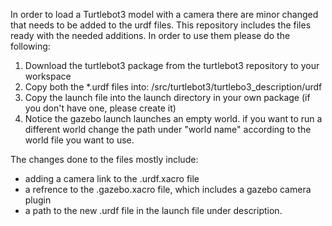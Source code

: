 In order to load a Turtlebot3 model with a camera there are minor changed that needs to be added to the urdf files. This repository includes the files ready with the needed additions. 
In order to use them please do the following:

1. Download the turtlebot3 package from the turtlebot3 repository to your workspace
2. Copy both the *.urdf files into: <your workspace>/src/turtlebot3/turtlebo3_description/urdf
3. Copy the launch file into the launch directory in your own package (if you don't have one, please create it)
4. Notice the gazebo launch launches an empty world. if you want to run a different world change the path under "world name" according to the world file you want to use.

The changes done to the files mostly include: 
* adding a camera link to the .urdf.xacro file
* a refrence to the .gazebo.xacro file, which includes a gazebo camera plugin
* a path to the new .urdf file in the launch file under description. 
